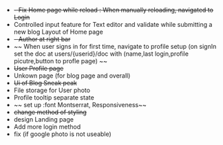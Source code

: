 - ~~- Fix Home page while reload : When manually reloading, navigated to Login~~
- Controlled input feature for Text editor and validate while submitting a new blog Layout of Home page
- ~~- Author at right bar~~
- ~~ When user signs in for first time, navigate to profile setup (on signIn set the doc at users/{userid}/doc with (name,last login,profile picutre,button to profle page) ~~
- ~~User Profile page~~
- Unkown page (for blog page and overall)
- ~~Ui of Blog Sneak peak~~
- File storage for User photo
- Profile tooltip separate state
- ~~ set up :font Montserrat, Responsiveness~~
- ~~change method of styling~~
- design Landing page
- Add more login method
- fix (if google photo is not useable)
